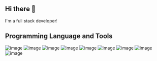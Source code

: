 ## Hi there 👋

I'm a full stack developer!

<!--
**rara7777/rara7777** is a ✨ _special_ ✨ repository because its `README.md` (this file) appears on your GitHub profile.

Here are some ideas to get you started:

- 🔭 I’m currently working on ...
- 🌱 I’m currently learning ...
- 👯 I’m looking to collaborate on ...
- 🤔 I’m looking for help with ...
- 💬 Ask me about ...
- 📫 How to reach me: ...
- 😄 Pronouns: ...
- ⚡ Fun fact: ...
-->

## Programming Language and Tools
![image](https://www.vectorlogo.zone/logos/laravel/laravel-icon.svg)
![image](https://www.vectorlogo.zone/logos/nextjs/nextjs-icon.svg)
![image](https://www.vectorlogo.zone/logos/amazon_aws/amazon_aws-icon.svg)
![image](https://www.vectorlogo.zone/logos/circleci/circleci-icon.svg)
![image](https://www.vectorlogo.zone/logos/kubernetes/kubernetes-icon.svg)
![image](https://www.vectorlogo.zone/logos/prometheusio/prometheusio-icon.svg)
![image](https://www.vectorlogo.zone/logos/datadoghq/datadoghq-icon.svg)
![image](https://www.vectorlogo.zone/logos/docker/docker-icon.svg)
![image](https://www.vectorlogo.zone/logos/postgresql/postgresql-icon.svg)

